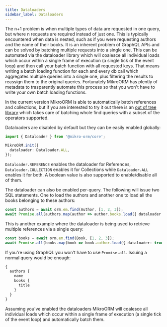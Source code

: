 ```yaml
---
title: Dataloaders
sidebar_label: Dataloaders
---
```


The n+1 problem is when multiple types of data are requested in one query, but where n requests are required instead of just one. This is typically encountered when data is nested, such as if you were requesting authors and the name of their books. It is an inherent problem of GraphQL APIs and can be solved by batching multiple requests into a single one. This can be automated via the dataloader library which will coalesce all individual loads which occur within a single frame of execution (a single tick of the event loop) and then call your batch function with all requested keys. That means writing a batch loading function for each and every db call which aggregates multiple queries into a single one, plus filtering the results to reassign them to the original queries. Fortunately MikroORM has plently of metadata to trasparently automate this process so that you won't have to write your own batch loading functions.

In the current version MikroORM is able to automatically batch references and collections, but if you are interested to try it out there is an [out of tree library](https://github.com/darkbasic/mikro-orm-dataloaders) which takes care of batching whole find queries with a subset of the operators supported.

Dataloaders are disabled by default but they can be easily enabled globally:

```ts
import { Dataloader } from '@mikro-orm/core';

MikroORM.init({
  dataloader: Dataloader.ALL,
});
```

`Dataloader.REFERENCE` enables the dataloader for References, `Dataloader.COLLECTION` enables it for Collections while `Dataloader.ALL` enables it for both. A boolean value is also supported to enable/disable all of them.

The dataloader can also be enabled per-query. The following will issue two SQL statements. One to load the authors and another one to load all the books belonging to these authors:

```ts
const authors = await orm.em.find(Author, [1, 2, 3]);
await Promise.all(authors.map(author => author.books.load({ dataloader: true })));
```

This is another example where the dataloader is being used to retrieve multiple references via a single query:

```ts
const books = await orm.em.find(Book, [1, 2, 3]);
await Promise.all(books.map(book => book.author.load({ dataloader: true })));
```

If you're using GraphQL you won't have to use `Promise.all`. Issuing a normal query would be enough:

```graphql
{
  authors {
    name
    books {
      title
    }
  }
}
```

Assuming you've enabled the dataloaders MikroORM will coalesce all individual loads which occur within a single frame of execution (a single tick of the event loop) and automatically batch them.
